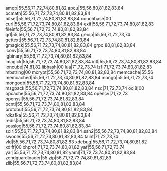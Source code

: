 amqp|55,56,71,72,74,80,81,82
apcu|55,56,80,81,82,83,84
bcmath|55,56,71,72,73,74,80,81,82,83,84
bitset|55,56,71,72,74,80,81,82,83,84
couchbase|00
curl|55,56,71,72,73,74,80,81,82,83,84
exif|55,56,71,72,73,74,80,81,82,83
fileinfo|55,56,71,72,73,74,80,81,82,83,84
gd|55,56,71,72,73,74,80,81,82,83,84
geoip|55,56,71,72,73,74
gettext|55,56,71,72,73,74,80,81,82,83,84
gmagick|55,56,71,72,73,74,80,81,82,83,84
grpc|80,81,82,83,84
iconv|55,56,71,72,73,74,80,81,82,83,84
igbinary|55,56,71,72,73,74,80,81,82,83,84
imagick|55,56,71,72,73,74,80,81,82,83,84
intl|55,56,72,73,74,80,81,82,83,84
ioncube|74,81,82
libhash|00
lua|71,72,73,74
lzf|71,72,73,74,80,81,82,83
mbstring|00
mcrypt|55,56,71,72,73,74,80,81,82,83,84
memcache|55,56
memcached|55,56,71,72,73,74,80,81,82,83,84
mongo|55,56,71,72,73,74
mongodb|55,56,71,72,73,74,80,81,82,83,84
msgpack|55,56,71,72,73,74,80,81,82,83,84
nsq|71,72,73,74
oci8|00
opcache|55,56,71,72,73,74,80,81,82,83,84
opencv|71,72,73
openssl|55,56,71,72,73,74,81,82,83,84
pcntl|55,56,71,72,73,74,80,81,82,83,84
protobuf|55,56,71,72,73,74,80,81,82,83,84
rdkafka|55,56,71,72,73,74,80,81,82,83,84
redis|55,56,71,72,73,74,80,81,82,83,84
seaslog|55,56,71,72,73,74,80,81,82,83,84
solr|55,56,71,72,73,74,80,81,82,83,84
ssh2|55,56,72,73,74,80,81,82,83,84
swoole|55,56,71,72,73,80,81,82,83,84
taint|71,72,73,74
vld|55,56,71,72,73,74,80,81,82,83
xdebug|55,56,71,72,73,74,80,81,82
xdiff|00
xhprof|71,72,73,74,80,81,82
yaf|55,56,71,72,73,74
yar|55,56,71,72,73,74,80,81,82
yaml|71,72,73,74,80,81,82,83,84
zendguardloader|55
zip|56,71,72,73,74,80,81,82,83
zlib|55,56,71,72,73,74,80,81,82,83,84
